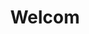 ---
title: Welcom

description: Looking for a place to stay? We have new, high standard apartments in the hearth of Balestrand. Balconies with an amazing fjord view. Fully furnished, well equipped kitchen and bathroom. Perfect for a small family or if you are looking for a flexible stay.

intro: Looking for a place to stay? We have new, high standard apartments in the hearth of Balestrand. Balconies with an amazing fjord view. Fully furnished, well equipped kitchen and bathroom. Perfect for a small family or if you are looking for a flexible stay.

intro_button: View our apartments

images:
- /images/IMG_6391.jpeg
- /images/IMG_6377.jpeg
- /images/IMG_6377.jpeg
- /images/IMG_6248.jpg
- /images/jetski.jpg

items:
- title: Rental
  image: /images/IMG_9845-HDR-492x277.jpg
  desc: We rent out apartments and jet skis in the center of Balestrand. Perfect for short day trips in the local area.
  button: More information
  url : /en/utleie

- title: Location
  image: /images/balestrand-492x277.jpg
  desc: Our apartments are located centrally in Balestrand. With calm and quiet surroundings and an amazing view of the fjord. Balestrand offers beautiful scenery and high mountains with fantastic hiking opportunities. With short distances to grocery stores, tourist information and hiking opurtunities this is a perfect base for a longer stay.
  button: More information
  url : /en/lokasjon

- title: Activities
  image: /images/IMG_6248-492x277.jpg
  desc: Balestrand has many hidden treasures to explore. Go hiking in the high mountains, watch the fjord from above, or cruise the fjord, close to the elements. The opportunities are endless.
  button: Find activities in Balestrand. 
  url: /en/aktiviteter

---